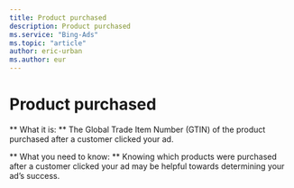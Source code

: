 ```yaml
---
title: Product purchased
description: Product purchased
ms.service: "Bing-Ads"
ms.topic: "article"
author: eric-urban
ms.author: eur
---
```


# Product purchased

**      What it is:    **    The Global Trade Item Number (GTIN) of the product purchased after a customer clicked your ad.

**      What you need to know:    **    Knowing which products were purchased after a customer clicked your ad may be helpful towards determining your ad’s success.


